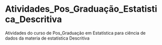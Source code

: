 # Atividades_Pos_Graduação_Estatistica_Descritiva

Atividades do curso de Pos_Graduação em Estatística para ciência de dados da materia de estatistica Descritiva

